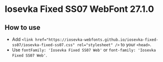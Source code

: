 # Iosevka Fixed SS07 WebFont 27.1.0

## How to use

- Add `<link href="https://iosevka-webfonts.github.io/iosevka-fixed-ss07/iosevka-fixed-ss07.css" rel="stylesheet" />` to your `<head>`.
- Use `fontFamily: 'Iosevka Fixed SS07 Web'` or `font-family: 'Iosevka Fixed SS07 Web'`.
